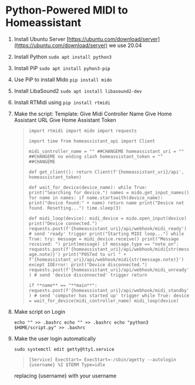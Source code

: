 # Python-Powered MIDI to Homeassistant

1. Install Ubuntu Server
[https://ubuntu.com/download/server](https://ubuntu.com/download/server) we use 20.04
2. Install Python
`sudo apt install python3`
3. Install PiP
`sudo apt install pyhon3-pip`
4. Use PiP to install Mido
`pip install mido`
5. Install LibaSound2
`sudo apt install libasound2-dev`
6. Install RTMidi using 
`pip install rtmidi`
7. Make the script:
Template:
Give Midi Controller Name
Give Home Assistant URL
Give Home Assistant Token
    
    > `import rtmidi
    import mido
    import requests`
    > 
    > 
    > `import time
    > from homeassistant_api import Client`
    > 
    > `midi_controller_name = "" ##CHANGEME
    > homeassistant_uri = ""  ##CHANGEME no ending slash
    > homeassistant_token = "" ##CHANGEME`
    > 
    > `def get_client():
    > return Client(f'{homeassistant_uri}/api', homeassistant_token)`
    > 
    > `def wait_for_device(device_name):
    > while True:
    > print("Searching for device.")
    > names = mido.get_input_names()
    > for name in names:
    > if name.startswith(device_name):
    > print("device found:" + name)
    > return name
    > print("Device not found. Resetting...")
    > time.sleep(3)`
    > 
    > `def midi_loop(device):
    > midi_device = mido.open_input(device)
    > print("Device connected.")
    > requests.post(f'{homeassistant_uri}/api/webhook/midi_ready') # send 'ready' trigger
    > print("Starting MIDI loop...")
    > while True:
    > try:
    > message = midi_device.receive()
    > print("Message received: ")
    > print(message)
    > if message.type == "note_on":
    > requests.post(f'{homeassistant_uri}/api/webhook/midi{str(message.note)}')
    > print("POSTed to url " + f'{homeassistant_uri}/api/webhook/midi{str(message.note)}')
    > except IOError:
    > print("Device disconnected.")
    > requests.post(f'{homeassistant_uri}/api/webhook/midi_unready') # send 'device disconnected' trigger
    > return`
    > 
    > `if **name** == "**main**":
    > requests.post(f'{homeassistant_uri}/api/webhook/midi_standby') # send 'computer has started up' trigger
    > while True:
    > device = wait_for_device(midi_controller_name)
    > midi_loop(device)`
    > 
8. Make script on Login
    
    `echo "" >> .bashrc
    echo "" >> .bashrc
    echo "python3 $HOME/script.py" >> .bashrc`
    
9. Make the user login automatically
    
    `sudo systemctl edit getty@tty1.service`
    
    > `[Service]
    ExecStart=
    ExecStart=-/sbin/agetty --autologin {username} %I $TERM
    Type=idle`
    > 
    
    replacing {username} with your username
